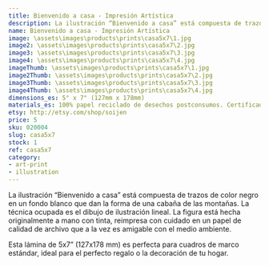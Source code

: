 ```yaml
---
title: Bienvenido a casa - Impresión Artística
description: La ilustración “Bienvenido a casa” está compuesta de trazos de color negro en un fondo blanco que dan la forma de una cabaña de las montañas. Hecha originalmente a mano con tinta, reimpresa con cuidado en un papel de calidad de archivo que a la vez es amigable con el medio ambiente.
name: Bienvenido a casa - Impresión Artística
image: \assets\images\products\prints\casa5x7\1.jpg
image2: \assets\images\products\prints\casa5x7\2.jpg
image3: \assets\images\products\prints\casa5x7\3.jpg
image4: \assets\images\products\prints\casa5x7\4.jpg
imageThumb: \assets\images\products\prints\casa5x7\1.jpg
image2Thumb: \assets\images\products\prints\casa5x7\2.jpg
image3Thumb: \assets\images\products\prints\casa5x7\3.jpg
image4Thumb: \assets\images\products\prints\casa5x7\4.jpg
dimensions_es: 5" x 7" (127mm x 178mm)
materials_es: 100% papel reciclado de desechos postconsumos. Certificado FSC.
etsy: http://etsy.com/shop/soijen
price: 5
sku: 020004
slug: casa5x7
stock: 1
ref: casa5x7
category:
- art-print
- illustration
---
```

La ilustración “Bienvenido a casa” está compuesta de trazos de color negro en un fondo blanco que dan la forma de una cabaña de las montañas. La técnica ocupada es el dibujo de ilustración lineal. La figura está hecha originalmente a mano con tinta, reimpresa con cuidado en un papel de calidad de archivo que a la vez es amigable con el medio ambiente.

Esta lámina de 5x7” (127x178 mm) es perfecta para cuadros de marco estándar, ideal para el perfecto regalo o la decoración de tu hogar.
